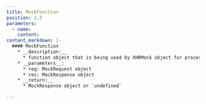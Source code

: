 ```yaml
---
title: MockFunction
position: 1.3
parameters:
  - name:
    content:
content_markdown: |-
  #### MockFunction
    * __description:__
      * function object that is being used by XHRMock object for processing requests
    * __parameters__:
      * req: MockRequest object
      * res: MockResponse object
    * __return:__
      * MockResponse object or `undefined`

---
```

